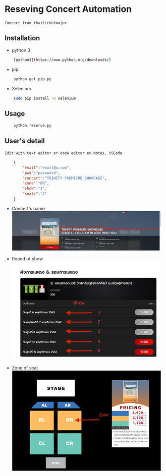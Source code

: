 # Reseving Concert Automation
    Concert from thaiticketmajor


## Installation
* python 3
```bash
    [python3](https://www.python.org/downloads/)
```  

* pip
```bash
    python get-pip.py
```
    
* Selenium
```bash
    sudo pip install -U selenium
```

## Usage
```bash
    python reserve.py
```
    

## User's detail
    Edit with text editor or code editor ex.Notes, VSCode
```json
    {
        "email":"email@a.com",
        "pwd":"password",
        "concert":"TRINITY PREMIERE SHOWCASE",
        "zone":"BR",
        "show":"1",
        "seats":"2"
    }
``` 
* Concert's name
![name](/img/name.png)

* Round of show
![show](/img/show.png)

* Zone of seat
![zone](/img/zone.png)
